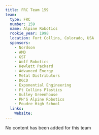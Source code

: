 ```yaml
---
title: FRC Team 159
team:
  type: FRC
  number: 159
  name: Alpine Robotics
  rookie_year: 1998
  location: Fort Collins, Colorado, USA
  sponsors:
    - Nordson
    - AMD
    - GST
    - Wolf Robotics
    - Hewlett Packard
    - Advanced Energy
    - Metal Distributors
    - DGCD
    - Exponential Engineering
    - Ft Collins Plastics
    - Gulley Greenhouse
    - PH'S Alpine Robotics
    - Poudre High School
  links:
    Website: 
---
```

No content has been added for this team